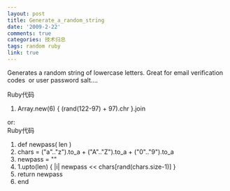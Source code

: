 ```yaml
---
layout: post
title: Generate_a_random_string
date: '2009-2-22'
comments: true
categories: 技术归总
tags: random ruby
link: true
---
```

Generates a random string of lowercase letters. Great for email verification codes  or user password salt....
<div class="codeText">
<div class="codeHead">Ruby代码</div>
<ol class="dp-rb">
	<li class="alt"><span><span class="builtin">Array</span><span>.</span><span class="keyword">new</span><span>(6) { (rand(122-97) + 97).chr }.join
</span></span></li>
</ol>
</div>
or:
<div class="codeText">
<div class="codeHead">Ruby代码</div>
<ol class="dp-rb">
	<li class="alt"><span><span class="keyword">def</span><span> newpass( len ) </span></span></li>
	<li><span> chars = (<span class="string">"a"</span><span>..</span><span class="string">"z"</span><span>).to_a + (</span><span class="string">"A"</span><span>..</span><span class="string">"Z"</span><span>).to_a + (</span><span class="string">"0"</span><span>..</span><span class="string">"9"</span><span>).to_a </span></span></li>
	<li class="alt"><span> newpass = <span class="string">""</span><span> </span></span></li>
	<li><span> 1.upto(len) { |i| newpass &lt;&lt; chars[rand(chars.size-1)] } </span></li>
	<li class="alt"><span> <span class="keyword">return</span><span> newpass </span></span></li>
	<li><span><span class="keyword">end</span><span> </span></span></li>
</ol>
</div>
